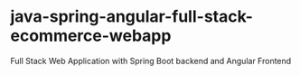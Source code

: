# java-spring-angular-full-stack-ecommerce-webapp
Full Stack Web Application with Spring Boot backend and Angular Frontend
